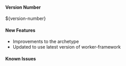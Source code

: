 #### Version Number
${version-number}

#### New Features

- Improvements to the archetype
- Updated to use latest version of worker-framework

#### Known Issues
